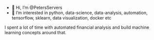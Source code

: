 - 👋 Hi, I’m @PetersServers
- 👀 I’m interested in python, data-science, data-analysis, automation, tensorflow, sklearn, data visualization, docker etc

I spent a lot of time with automated financial analysis and build machine learning concepts around that. 

<!---
PetersServers/PetersServers is a ✨ special ✨ repository because its `README.md` (this file) appears on your GitHub profile.
You can click the Preview link to take a look at your changes.
--->
